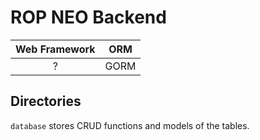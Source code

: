 # ROP NEO Backend

| Web Framework | ORM |
| :---------: | :---: |
| ? | GORM |


## Directories
`database` stores CRUD functions and models of the tables.
